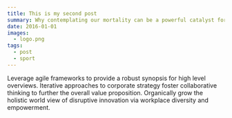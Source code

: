 ```yaml
---
title: This is my second post
summary: Why contemplating our mortality can be a powerful catalyst for change
date: 2016-01-01
images:
  - logo.png
tags:
  - post
  - sport
---
```

Leverage agile frameworks to provide a robust synopsis for high level overviews. Iterative approaches to corporate strategy foster collaborative thinking to further the overall value proposition. Organically grow the holistic world view of disruptive innovation via workplace diversity and empowerment.
